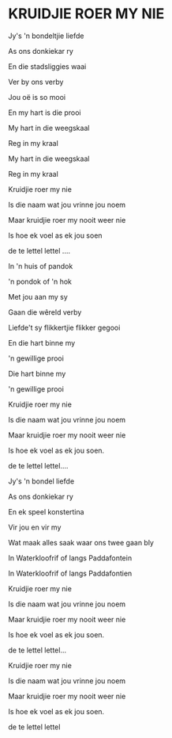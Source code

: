 # KRUIDJIE ROER MY NIE

Jy's 'n bondeltjie liefde

As ons donkiekar ry

En die stadsliggies waai

Ver by ons verby


Jou oë is so mooi

En my hart is die prooi

My hart in die weegskaal

Reg in my kraal

My hart in die weegskaal

Reg in my kraal


Kruidjie roer my nie

Is die naam wat jou vrinne jou noem

Maar kruidjie roer my nooit weer nie

Is hoe ek voel as ek jou soen


de te lettel lettel ....


In 'n huis of pandok

'n pondok of 'n hok

Met jou aan my sy

Gaan die wêreld verby


Liefde't sy flikkertjie flikker gegooi

En die hart binne my

'n gewillige prooi

Die hart binne my

'n gewillige prooi


Kruidjie roer my nie

Is die naam wat jou vrinne jou noem

Maar kruidjie roer my nooit weer nie

Is hoe ek voel as ek jou soen.


de te lettel lettel....


Jy's 'n bondel liefde

As ons donkiekar ry

En ek speel konstertina

Vir jou en vir my


Wat maak alles saak waar ons twee gaan bly

In Waterkloofrif of langs Paddafontein

In Waterkloofrif of langs Paddafontien


Kruidjie roer my nie

Is die naam wat jou vrinne jou noem

Maar kruidjie roer my nooit weer nie

Is hoe ek voel as ek jou soen.


de te lettel lettel...


Kruidjie roer my nie

Is die naam wat jou vrinne jou noem

Maar kruidjie roer my nooit weer nie

Is hoe ek voel as ek jou soen.


de te lettel lettel

